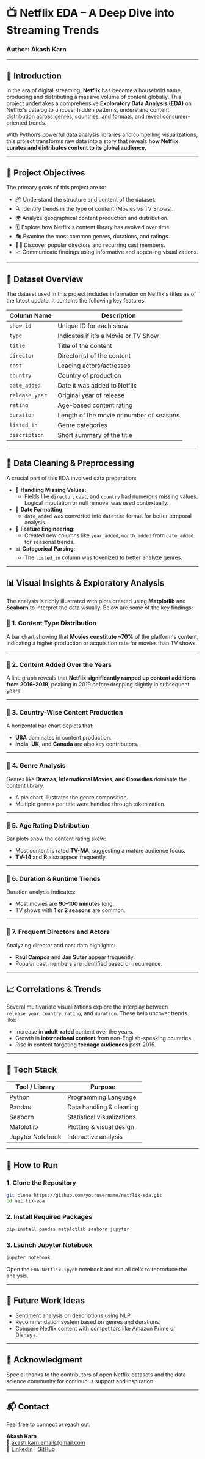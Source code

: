 
# 📺 Netflix EDA – A Deep Dive into Streaming Trends

### Author: **Akash Karn**

---

## 🧠 Introduction

In the era of digital streaming, **Netflix** has become a household name, producing and distributing a massive volume of content globally. This project undertakes a comprehensive **Exploratory Data Analysis (EDA)** on Netflix's catalog to uncover hidden patterns, understand content distribution across genres, countries, and formats, and reveal consumer-oriented trends.

With Python’s powerful data analysis libraries and compelling visualizations, this project transforms raw data into a story that reveals **how Netflix curates and distributes content to its global audience**.

---

## 📌 Project Objectives

The primary goals of this project are to:

- 📦 Understand the structure and content of the dataset.
- 🔍 Identify trends in the type of content (Movies vs TV Shows).
- 🌍 Analyze geographical content production and distribution.
- 🗓 Explore how Netflix's content library has evolved over time.
- 🎭 Examine the most common genres, durations, and ratings.
- 👨‍💼 Discover popular directors and recurring cast members.
- 📈 Communicate findings using informative and appealing visualizations.

---

## 📁 Dataset Overview

The dataset used in this project includes information on Netflix's titles as of the latest update. It contains the following key features:

| Column Name   | Description                                  |
|---------------|----------------------------------------------|
| `show_id`     | Unique ID for each show                      |
| `type`        | Indicates if it's a Movie or TV Show         |
| `title`       | Title of the content                         |
| `director`    | Director(s) of the content                   |
| `cast`        | Leading actors/actresses                     |
| `country`     | Country of production                        |
| `date_added`  | Date it was added to Netflix                 |
| `release_year`| Original year of release                     |
| `rating`      | Age-based content rating                     |
| `duration`    | Length of the movie or number of seasons     |
| `listed_in`   | Genre categories                             |
| `description` | Short summary of the title                   |

---

## 🧹 Data Cleaning & Preprocessing

A crucial part of this EDA involved data preparation:

- 🧼 **Handling Missing Values**:
  - Fields like `director`, `cast`, and `country` had numerous missing values. Logical imputation or null removal was used contextually.
- 📅 **Date Formatting**:
  - `date_added` was converted into `datetime` format for better temporal analysis.
- 🧭 **Feature Engineering**:
  - Created new columns like `year_added`, `month_added` from `date_added` for seasonal trends.
- 📊 **Categorical Parsing**:
  - The `listed_in` column was tokenized to better analyze genres.

---

## 📊 Visual Insights & Exploratory Analysis

The analysis is richly illustrated with plots created using **Matplotlib** and **Seaborn** to interpret the data visually. Below are some of the key findings:

### 📌 1. Content Type Distribution

A bar chart showing that **Movies constitute ~70%** of the platform's content, indicating a higher production or acquisition rate for movies than TV shows.

---

### 📌 2. Content Added Over the Years

A line graph reveals that **Netflix significantly ramped up content additions from 2016–2019**, peaking in 2019 before dropping slightly in subsequent years.

---

### 📌 3. Country-Wise Content Production

A horizontal bar chart depicts that:

- **USA** dominates in content production.
- **India**, **UK**, and **Canada** are also key contributors.

---

### 📌 4. Genre Analysis

Genres like **Dramas, International Movies, and Comedies** dominate the content library.

- A pie chart illustrates the genre composition.
- Multiple genres per title were handled through tokenization.

---

### 📌 5. Age Rating Distribution

Bar plots show the content rating skew:

- Most content is rated **TV-MA**, suggesting a mature audience focus.
- **TV-14** and **R** also appear frequently.

---

### 📌 6. Duration & Runtime Trends

Duration analysis indicates:

- Most movies are **90–100 minutes** long.
- TV shows with **1 or 2 seasons** are common.

---

### 📌 7. Frequent Directors and Actors

Analyzing director and cast data highlights:

- **Raúl Campos** and **Jan Suter** appear frequently.
- Popular cast members are identified based on recurrence.

---

## 📈 Correlations & Trends

Several multivariate visualizations explore the interplay between `release_year`, `country`, `rating`, and `duration`. These help uncover trends like:

- Increase in **adult-rated** content over the years.
- Growth in **international content** from non-English-speaking countries.
- Rise in content targeting **teenage audiences** post-2015.

---

## 🔧 Tech Stack

| Tool / Library | Purpose                  |
|----------------|--------------------------|
| Python         | Programming Language     |
| Pandas         | Data handling & cleaning |
| Seaborn        | Statistical visualizations |
| Matplotlib     | Plotting & visual design |
| Jupyter Notebook | Interactive analysis     |

---

## 🚀 How to Run

### 1. Clone the Repository
```bash
git clone https://github.com/yourusername/netflix-eda.git
cd netflix-eda
```

### 2. Install Required Packages
```bash
pip install pandas matplotlib seaborn jupyter
```

### 3. Launch Jupyter Notebook
```bash
jupyter notebook
```

Open the `EDA-Netflix.ipynb` notebook and run all cells to reproduce the analysis.

---

## 🤔 Future Work Ideas

- Sentiment analysis on descriptions using NLP.
- Recommendation system based on genres and durations.
- Compare Netflix content with competitors like Amazon Prime or Disney+.

---

## 🙌 Acknowledgment

Special thanks to the contributors of open Netflix datasets and the data science community for continuous support and inspiration.

---

## 📬 Contact

Feel free to connect or reach out:

**Akash Karn**  
📧 akash.karn.email@gmail.com  
📍 [LinkedIn](https://www.linkedin.com/in/your-profile) | [GitHub](https://github.com/yourusername)
